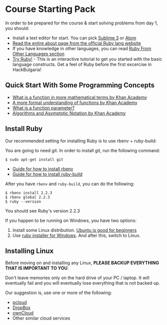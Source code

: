 # Course Starting Pack

In order to be prepared for the course & start solving problems from day 1, you should:

* Install a text editor for start. You can pick [Sublime 3](http://www.sublimetext.com/3) or [Atom](https://atom.io/)
* [Read the entire about page from the official Ruby lang website](https://www.ruby-lang.org/en/about/)
* If you have knowledge in other languages, you can read [Ruby From Other Languages section](https://www.ruby-lang.org/en/documentation/ruby-from-other-languages/)
* [Try Ruby!](http://tryruby.org/) - This is an interactive tutorial to get you started with the basic language constructs. Get a feel of Ruby before the first excercise in HackBulgaria!

## Quick Start With Some Programming Concepts

* [What is a function in more mathematical terms by Khan Academy](https://www.khanacademy.org/math/algebra/algebra-functions/evaluating-functions/v/what-is-a-function)
* [A more formal understanding of functions by Khan Academy](https://www.khanacademy.org/math/linear-algebra/matrix_transformations/linear-transformations/v/a-more-formal-understanding-of-functions)
* [What is a function parameter?](https://en.wikipedia.org/wiki/Parameter_(computer_programming))
* [Algorithms and Asymptotic Notation by Khan Academy](https://www.khanacademy.org/computing/computer-science/algorithms/asymptotic-notation/a/asymptotic-notation)

## Install Ruby

Our recommended setting for installing Ruby is to use rbenv + ruby-build:

You are going to need git. In order to install git, run the following command:

```
$ sudo apt-get install git
```

* [Guide for how to install rbenv](https://github.com/sstephenson/rbenv#installation)
* [Guide for how to install ruby-build](https://github.com/sstephenson/ruby-build#installation)

After you have `rbenv` and `ruby-build`, you can do the following:

```
$ rbenv install 2.2.3
$ rbenv global 2.2.3
$ ruby --version
```

You should see Ruby's version 2.2.3

If you happen to be running on Windows, you have two options:

1. Install some Linux distribution. [Ubuntu is good for beginners](http://www.ubuntu.com/)
2. Use [ruby installer for Windows](http://rubyinstaller.org/). And after this, switch to Linux.

## Installing Linux

Before moving on and installing any Linux, **PLEASE BACKUP EVERYTHING THAT IS IMPORTANT TO YOU**.

Don't leave memories only on the hard drive of your PC / laptop. It will eventually fail and you will eventually lose everything that is not backed up.

Our suggestion is, use one or more of the following:

* [pcloud](https://www.pcloud.com/)
* [DropBox](https://www.dropbox.com/)
* [ownCloud](https://owncloud.org/)
* Other similar cloud services
